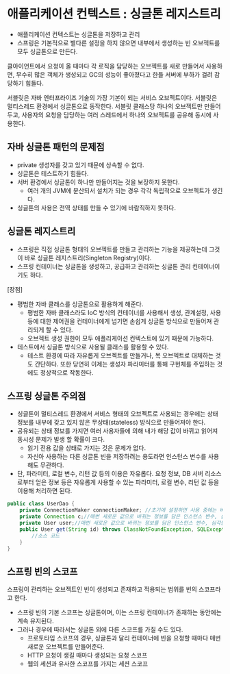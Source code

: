 # 애플리케이션 컨텍스트 : 싱글톤 레지스트리
* 애플리케이션 컨텍스트는 싱글톤을 저장하고 관리
* 스프링은 기본적으로 별다른 설정을 하지 않으면 내부에서 생성하는 빈 오브젝트를 모두 싱글톤으로 만든다.

클아이언트에서 요청이 올 때마다 각 로직을 담당하는 오브젝트를 새로 만들어서 사용하면, 무수히 많은 객체가 생성되고 GC의 성능이 좋아졌다고 한들 서버에 부하가 걸려 감당하기 힘들다.

서블릿은 자바 엔터프라이즈 기술의 가장 기본이 되는 서비스 오브젝트이다. 서블릿은 멀티스레드 환경에서 싱글톤으로 동작한다. 서블릿 클래스당 하나의 오브젝트만 만들어두고, 사용자의 요청을 담당하는 여러 스레드에서 하나의 오브젝트를 공유해 동시에 사용한다.

## 자바 싱글톤 패턴의 문제점
* private 생성자를 갖고 있기 때문에 상속할 수 없다.
* 싱글톤은 테스트하기 힘들다.
* 서버 환경에서 싱글톤이 하나만 만들어지는 것을 보장하지 못한다.
    * 여러 개의 JVM에 분산되서 설치가 되는 경우 각각 독립적으로 오브젝트가 생긴다.
* 싱글톤의 사용은 전역 상태를 만들 수 있기에 바람직하지 못하다.

## 싱글톤 레지스트리
* 스프링은 직접 싱글톤 형태의 오브젝트를 만들고 관리하는 기능을 제공하는데 그것이 바로 싱글톤 레지스트리(Singleton Registry)이다. 
* 스프링 컨테이너는 싱글톤을 생성하고, 공급하고 관리하는 싱글톤 관리 컨테이너이기도 하다.

[장점]

* 평범한 자바 클래스를 싱글톤으로 활용하게 해준다.
    * 평범한 자바 클래스라도 IoC 방식의 컨테이너를 사용해서 생성, 관계설정, 사용 등에 대한 제어권을 컨테이너에게 넘기면 손쉽게 싱글톤 방식으로 만들어져 관리되게 할 수 있다.
    * 오브젝트 생성 권한이 모두 애플리케이션 컨텍스트에 있기 때문에 가능하다.
* 테스트에서 싱글톤 방식으로 사용될 클래스를 활용할 수 있다.
    * 테스트 환경에 따라 자유롭게 오브젝트를 만들거나, 목 오브젝트로 대체하는 것도 간단하다. 또한 당연히 이제는 생성자 파라미터를 통해 구현체를 주입하는 것에도 정상적으로 작동한다.
## 스프링 싱글톤 주의점
* 싱글톤이 멀티스레드 환경에서 서비스 형태의 오브젝트로 사용되는 경우에는 상태 정보를 내부에 갖고 있지 않은 무상태(stateless) 방식으로 만들어져야 한다.
* 공유되는 상태 정보를 가지면 여러 사용자들에 의해 내가 해당 값이 바뀌고 읽어져 동시성 문제가 발생 할 확률이 크다.
    * 읽기 전용 값을 상태로 가지는 것은 문제가 없다.
    * 자신아 사용하는 다른 싱글톤 빈을 저장하려는 용도라면 인스턴스 변수를 사용해도 무관하다.
* 단, 파라미터, 로컬 변수, 리턴 값 등의 이용은 자유롭다. 요청 정보, DB 서버 리소스로부터 얻은 정보 등은 자유롭게 사용할 수 있는 파라미터, 로컬 변수, 리턴 값 등을 이용해 처리하면 된다.
```java
public class UserDao {
    private ConnectionMaker connectionMaker; //초기에 설정하면 사용 중에는 바뀌지 않는 읽기전용 인스턴스 변수
    private Connection c;//매번 새로운 값으로 바뀌는 정보를 담은 인스턴스 변수, 심각한 문제 발생
    private User user;//매번 새로운 값으로 바뀌는 정보를 담은 인스턴스 변수, 심각한 문제 발생
    public User get(String id) throws ClassNotFoundException, SQLException {
        //소스 코드 
    }
}
```

## 스프링 빈의 스코프
스프링이 관리하는 오브젝트인 빈이 생성되고 존재하고 적용되는 범위를 빈의 스코프라고 한다.
* 스프링 빈의 기본 스코프는 싱글톤이며, 이는 스프링 컨테이너가 존재하는 동안에는 계속 유지된다.
* 그러나 경우에 따라서는 싱글톤 외에 다른 스코프를 가질 수도 있다.
    * 프로토타입 스코프의 경우, 싱글톤과 달리 컨테이너에 빈을 요청할 때마다 매번 새로운 오브젝트를 만들어준다.
    * HTTP 요청이 생길 때마다 생성되는 요청 스코프
    * 웹의 세션과 유사한 스코프를 가지는 세션 스코프

